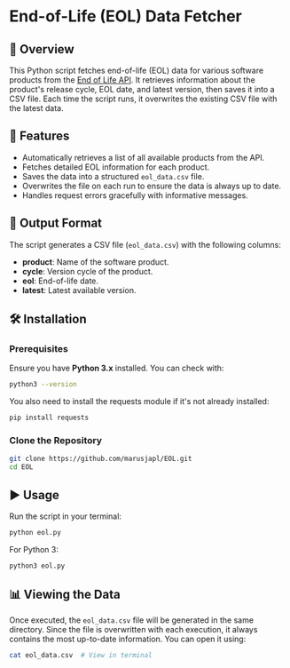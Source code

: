 # End-of-Life (EOL) Data Fetcher

## 📌 Overview

This Python script fetches end-of-life (EOL) data for various software products from the [End of Life API](https://endoflife.date). It retrieves information about the product's release cycle, EOL date, and latest version, then saves it into a CSV file. Each time the script runs, it overwrites the existing CSV file with the latest data.

## 🚀 Features

- Automatically retrieves a list of all available products from the API.
- Fetches detailed EOL information for each product.
- Saves the data into a structured `eol_data.csv` file.
- Overwrites the file on each run to ensure the data is always up to date.
- Handles request errors gracefully with informative messages.

## 📂 Output Format

The script generates a CSV file (`eol_data.csv`) with the following columns:

- **product**: Name of the software product.
- **cycle**: Version cycle of the product.
- **eol**: End-of-life date.
- **latest**: Latest available version.

## 🛠 Installation

### Prerequisites

Ensure you have **Python 3.x** installed. You can check with:

```sh
python3 --version
```

You also need to install the requests module if it's not already installed:

```sh
pip install requests
```


### Clone the Repository

```sh
git clone https://github.com/marusjapl/EOL.git
cd EOL
```

## ▶️ Usage

Run the script in your terminal:

```sh
python eol.py
```

For Python 3:

```sh
python3 eol.py
```

## 📊 Viewing the Data

Once executed, the `eol_data.csv` file will be generated in the same directory. Since the file is overwritten with each execution, it always contains the most up-to-date information. You can open it using:

```sh
cat eol_data.csv  # View in terminal
```
